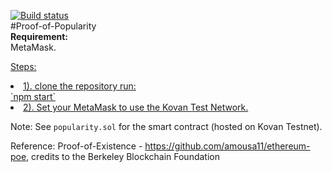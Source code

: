 
[![Build status](https://badge.buildkite.com/370fe5c79410f7d695e4e34c500b4e86e3ac021c6b1f739e20.svg?branch=master)](https://buildkite.com/EOSIO/eosio)
<br>
#Proof-of-Popularity
<br>
<b>Requirement:</b>
<br>  MetaMask. 

<u>Steps:
<li>1). clone the repository run:</li>
`npm start`

<li>2). Set your MetaMask to use the Kovan Test Network.</li>
</u>

Note:
See `popularity.sol` for the smart contract (hosted on Kovan Testnet).


 Reference: 
 Proof-of-Existence - https://github.com/amousa11/ethereum-poe, credits to the Berkeley Blockchain Foundation
